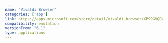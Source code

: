 ```yaml
---
name: "Vivaldi Browser"
categories: ['app']
link: https://apps.microsoft.com/store/detail/vivaldi-browser/XP99GVQDX7JPR4?hl=en-us&gl=us
compatibility: emulation
versionFrom: "6.1"
type: applications
---
```


